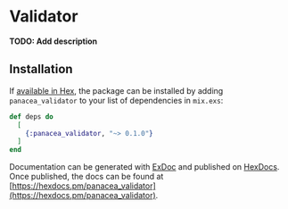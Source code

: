 # Validator

**TODO: Add description**

## Installation

If [available in Hex](https://hex.pm/docs/publish), the package can be installed
by adding `panacea_validator` to your list of dependencies in `mix.exs`:

```elixir
def deps do
  [
    {:panacea_validator, "~> 0.1.0"}
  ]
end
```

Documentation can be generated with [ExDoc](https://github.com/elixir-lang/ex_doc)
and published on [HexDocs](https://hexdocs.pm). Once published, the docs can
be found at [https://hexdocs.pm/panacea_validator](https://hexdocs.pm/panacea_validator).

